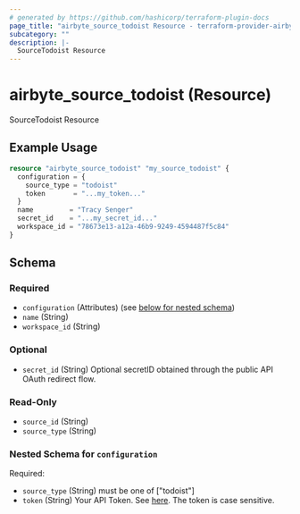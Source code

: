 ```yaml
---
# generated by https://github.com/hashicorp/terraform-plugin-docs
page_title: "airbyte_source_todoist Resource - terraform-provider-airbyte"
subcategory: ""
description: |-
  SourceTodoist Resource
---
```


# airbyte_source_todoist (Resource)

SourceTodoist Resource

## Example Usage

```terraform
resource "airbyte_source_todoist" "my_source_todoist" {
  configuration = {
    source_type = "todoist"
    token       = "...my_token..."
  }
  name         = "Tracy Senger"
  secret_id    = "...my_secret_id..."
  workspace_id = "78673e13-a12a-46b9-9249-4594487f5c84"
}
```

<!-- schema generated by tfplugindocs -->
## Schema

### Required

- `configuration` (Attributes) (see [below for nested schema](#nestedatt--configuration))
- `name` (String)
- `workspace_id` (String)

### Optional

- `secret_id` (String) Optional secretID obtained through the public API OAuth redirect flow.

### Read-Only

- `source_id` (String)
- `source_type` (String)

<a id="nestedatt--configuration"></a>
### Nested Schema for `configuration`

Required:

- `source_type` (String) must be one of ["todoist"]
- `token` (String) Your API Token. See <a href="https://todoist.com/app/settings/integrations/">here</a>. The token is case sensitive.



